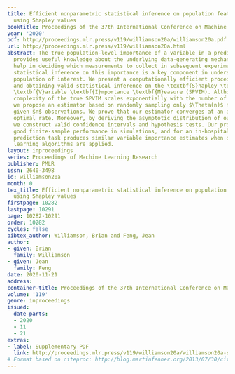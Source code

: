```yaml
---
title: Efficient nonparametric statistical inference on population feature importance
  using Shapley values
booktitle: Proceedings of the 37th International Conference on Machine Learning
year: '2020'
pdf: http://proceedings.mlr.press/v119/williamson20a/williamson20a.pdf
url: http://proceedings.mlr.press/v119/williamson20a.html
abstract: The true population-level importance of a variable in a prediction task
  provides useful knowledge about the underlying data-generating mechanism and can
  help in deciding which measurements to collect in subsequent experiments. Valid
  statistical inference on this importance is a key component in understanding the
  population of interest. We present a computationally efficient procedure for estimating
  and obtaining valid statistical inference on the \textbf{S}hapley \textbf{P}opulation
  \textbf{V}ariable \textbf{I}mportance \textbf{M}easure (SPVIM). Although the computational
  complexity of the true SPVIM scales exponentially with the number of variables,
  we propose an estimator based on randomly sampling only $\Theta(n)$ feature subsets
  given $n$ observations. We prove that our estimator converges at an asymptotically
  optimal rate. Moreover, by deriving the asymptotic distribution of our estimator,
  we construct valid confidence intervals and hypothesis tests. Our procedure has
  good finite-sample performance in simulations, and for an in-hospital mortality
  prediction task produces similar variable importance estimates when different machine
  learning algorithms are applied.
layout: inproceedings
series: Proceedings of Machine Learning Research
publisher: PMLR
issn: 2640-3498
id: williamson20a
month: 0
tex_title: Efficient nonparametric statistical inference on population feature importance
  using Shapley values
firstpage: 10282
lastpage: 10291
page: 10282-10291
order: 10282
cycles: false
bibtex_author: Williamson, Brian and Feng, Jean
author:
- given: Brian
  family: Williamson
- given: Jean
  family: Feng
date: 2020-11-21
address: 
container-title: Proceedings of the 37th International Conference on Machine Learning
volume: '119'
genre: inproceedings
issued:
  date-parts:
  - 2020
  - 11
  - 21
extras:
- label: Supplementary PDF
  link: http://proceedings.mlr.press/v119/williamson20a/williamson20a-supp.pdf
# Format based on citeproc: http://blog.martinfenner.org/2013/07/30/citeproc-yaml-for-bibliographies/
---
```

